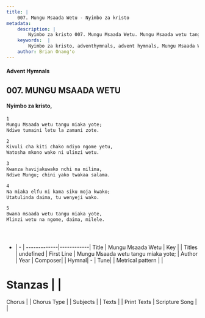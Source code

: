 ```yaml
---
title: |
    007. Mungu Msaada Wetu - Nyimbo za kristo
metadata:
    description: |
        Nyimbo za kristo 007. Mungu Msaada Wetu. Mungu Msaada wetu tangu miaka yote; Ndiwe tumaini letu la zamani zote.  
    keywords:  |
        Nyimbo za kristo, adventhymnals, advent hymnals, Mungu Msaada Wetu, Mungu Msaada wetu tangu miaka yote;. 
    author: Brian Onang'o
---
```


#### Advent Hymnals
## 007. MUNGU MSAADA WETU
####  Nyimbo za kristo,

```txt
1
Mungu Msaada wetu tangu miaka yote;
Ndiwe tumaini letu la zamani zote.

2
Kivuli cha kiti chako ndiyo ngome yetu,
Watosha mkono wako ni ulinzi wetu.

3
Kwanza havijakuwako nchi na milima,
Ndiwe Mungu; chini yako twakaa salama.

4
Na miaka elfu ni kama siku moja kwako;
Utatulinda daima, tu wenyeji wako.

5
Bwana msaada wetu tangu miaka yote,
Mlinzi wetu na ngome, daima, milele.





```

- |   -  |
-------------|------------|
Title | Mungu Msaada Wetu |
Key |  |
Titles | undefined |
First Line | Mungu Msaada wetu tangu miaka yote; |
Author | 
Year | 
Composer| |
Hymnal|  - |
Tune|  |
Metrical pattern | |
# Stanzas |  |
Chorus |  |
Chorus Type |  |
Subjects | |
Texts |  |
Print Texts | 
Scripture Song |  |
    
